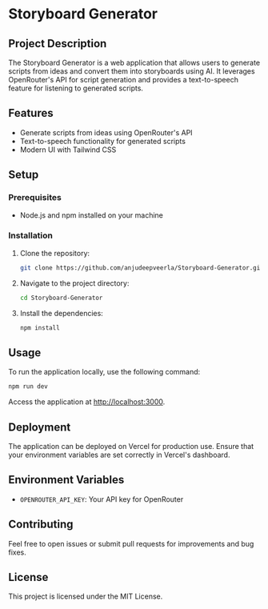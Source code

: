 # Storyboard Generator

## Project Description
The Storyboard Generator is a web application that allows users to generate scripts from ideas and convert them into storyboards using AI. It leverages OpenRouter's API for script generation and provides a text-to-speech feature for listening to generated scripts.

## Features
- Generate scripts from ideas using OpenRouter's API
- Text-to-speech functionality for generated scripts
- Modern UI with Tailwind CSS

## Setup

### Prerequisites
- Node.js and npm installed on your machine

### Installation
1. Clone the repository:
   ```bash
   git clone https://github.com/anjudeepveerla/Storyboard-Generator.git
   ```
2. Navigate to the project directory:
   ```bash
   cd Storyboard-Generator
   ```
3. Install the dependencies:
   ```bash
   npm install
   ```

## Usage
To run the application locally, use the following command:
```bash
npm run dev
```
Access the application at [http://localhost:3000](http://localhost:3000).

## Deployment
The application can be deployed on Vercel for production use. Ensure that your environment variables are set correctly in Vercel's dashboard.

## Environment Variables
- `OPENROUTER_API_KEY`: Your API key for OpenRouter

## Contributing
Feel free to open issues or submit pull requests for improvements and bug fixes.

## License
This project is licensed under the MIT License. 